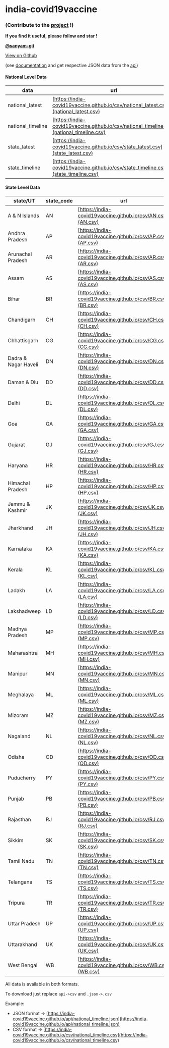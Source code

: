 # india-covid19vaccine
### (Contribute to the [project](https://github.com/india-covid19vaccine/india-covid19vaccine.github.io) !)

**If you find it useful, please follow and star !**

**[@sanyam-git](https://github.com/sanyam-git)**

[View on Github](https://github.com/india-covid19vaccine/india-covid19vaccine.github.io)  

(see [documentation](https://india-covid19vaccine.github.io/api#documentation) and get respective JSON data from the [api](https://india-covid19vaccine.github.io/api/))


#### National Level Data
|data|url|
|--|--|
|national_latest|[https://india-covid19vaccine.github.io/csv/national_latest.csv](national_latest.csv)|
|national_timeline|[https://india-covid19vaccine.github.io/csv/national_timeline.csv](national_timeline.csv)|
|state_latest|[https://india-covid19vaccine.github.io/csv/state_latest.csv](state_latest.csv)|
|state_timeline|[https://india-covid19vaccine.github.io/csv/state_timeline.csv](state_timeline.csv)|

#### State Level Data
|state/UT|state_code|url|
|--|--|--|
| A & N Islands        | AN         | [https://india-covid19vaccine.github.io/csv/AN.csv](AN.csv) |
| Andhra Pradesh       | AP         | [https://india-covid19vaccine.github.io/csv/AP.csv](AP.csv) |
| Arunachal Pradesh    | AR         | [https://india-covid19vaccine.github.io/csv/AR.csv](AR.csv) |
| Assam                | AS         | [https://india-covid19vaccine.github.io/csv/AS.csv](AS.csv) |
| Bihar                | BR         | [https://india-covid19vaccine.github.io/csv/BR.csv](BR.csv) |
| Chandigarh           | CH         | [https://india-covid19vaccine.github.io/csv/CH.csv](CH.csv) |
| Chhattisgarh         | CG         | [https://india-covid19vaccine.github.io/csv/CG.csv](CG.csv) |
| Dadra & Nagar Haveli | DN         | [https://india-covid19vaccine.github.io/csv/DN.csv](DN.csv) |
| Daman & Diu          | DD         | [https://india-covid19vaccine.github.io/csv/DD.csv](DD.csv) |
| Delhi                | DL         | [https://india-covid19vaccine.github.io/csv/DL.csv](DL.csv) |
| Goa                  | GA         | [https://india-covid19vaccine.github.io/csv/GA.csv](GA.csv) |
| Gujarat              | GJ         | [https://india-covid19vaccine.github.io/csv/GJ.csv](GJ.csv) |
| Haryana              | HR         | [https://india-covid19vaccine.github.io/csv/HR.csv](HR.csv) |
| Himachal Pradesh     | HP         | [https://india-covid19vaccine.github.io/csv/HP.csv](HP.csv) |
| Jammu & Kashmir      | JK         | [https://india-covid19vaccine.github.io/csv/JK.csv](JK.csv) |
| Jharkhand            | JH         | [https://india-covid19vaccine.github.io/csv/JH.csv](JH.csv) |
| Karnataka            | KA         | [https://india-covid19vaccine.github.io/csv/KA.csv](KA.csv) |
| Kerala               | KL         | [https://india-covid19vaccine.github.io/csv/KL.csv](KL.csv) |
| Ladakh               | LA         | [https://india-covid19vaccine.github.io/csv/LA.csv](LA.csv) |
| Lakshadweep          | LD         | [https://india-covid19vaccine.github.io/csv/LD.csv](LD.csv) |
| Madhya Pradesh       | MP         | [https://india-covid19vaccine.github.io/csv/MP.csv](MP.csv) |
| Maharashtra          | MH         | [https://india-covid19vaccine.github.io/csv/MH.csv](MH.csv) |
| Manipur              | MN         | [https://india-covid19vaccine.github.io/csv/MN.csv](MN.csv) |
| Meghalaya            | ML         | [https://india-covid19vaccine.github.io/csv/ML.csv](ML.csv) |
| Mizoram              | MZ         | [https://india-covid19vaccine.github.io/csv/MZ.csv](MZ.csv) |
| Nagaland             | NL         | [https://india-covid19vaccine.github.io/csv/NL.csv](NL.csv) |
| Odisha               | OD         | [https://india-covid19vaccine.github.io/csv/OD.csv](OD.csv) |
| Puducherry           | PY         | [https://india-covid19vaccine.github.io/csv/PY.csv](PY.csv) |
| Punjab               | PB         | [https://india-covid19vaccine.github.io/csv/PB.csv](PB.csv) |
| Rajasthan            | RJ         | [https://india-covid19vaccine.github.io/csv/RJ.csv](RJ.csv) |
| Sikkim               | SK         | [https://india-covid19vaccine.github.io/csv/SK.csv](SK.csv) |
| Tamil Nadu           | TN         | [https://india-covid19vaccine.github.io/csv/TN.csv](TN.csv) |
| Telangana            | TS         | [https://india-covid19vaccine.github.io/csv/TS.csv](TS.csv) |
| Tripura              | TR         | [https://india-covid19vaccine.github.io/csv/TR.csv](TR.csv) |
| Uttar Pradesh        | UP         | [https://india-covid19vaccine.github.io/csv/UP.csv](UP.csv) |
| Uttarakhand          | UK         | [https://india-covid19vaccine.github.io/csv/UK.csv](UK.csv) |
| West Bengal          | WB         | [https://india-covid19vaccine.github.io/csv/WB.csv](WB.csv) |

All data is available in both formats.

To download just replace `api->csv` and `.json->.csv`

Example:
- JSON format -> [https://india-covid19vaccine.github.io/api/national_timeline.json](https://india-covid19vaccine.github.io/api/national_timeline.json)
- CSV format -> [https://india-covid19vaccine.github.io/csv/national_timeline.csv](https://india-covid19vaccine.github.io/csv/national_timeline.csv)